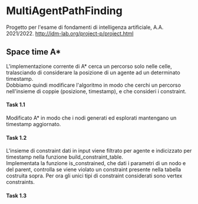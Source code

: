 # MultiAgentPathFinding
Progetto per l'esame di fondamenti di intelligenza artificiale, A.A. 2021/2022.
http://idm-lab.org/project-p/project.html  
## Space time A*
L'implementazione corrente di A* cerca un percorso solo nelle celle, tralasciando 
di considerare la posizione di un agente ad un determinato timestamp.  
Dobbiamo quindi modificare l'algoritmo in modo che cerchi un percorso nell'insieme di 
coppie (posizione, timestamp), e che consideri i constraint.
#### Task 1.1 
Modificato A* in modo che i nodi generati ed esplorati mantengano
un timestamp aggiornato.
#### Task 1.2
L'insieme di constraint dati in input viene filtrato per agente e
indicizzato per timestamp nella funzione build_constraint_table.  
Implementata la funzione is_constrained, che dati i parametri di un 
nodo e del parent, controlla se viene violato un constraint presente
nella tabella costruita sopra.
Per ora gli unici tipi di constraint considerati sono vertex constraints.
#### Task 1.3
